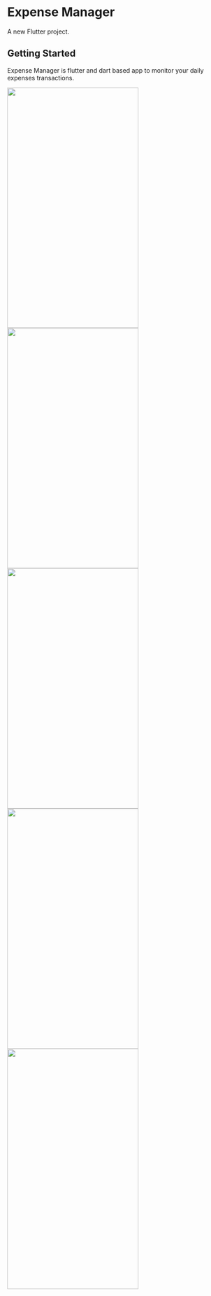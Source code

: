 # Expense Manager

A new Flutter project.

## Getting Started

Expense Manager is flutter and dart based app to monitor your daily expenses transactions.

<img src = "https://user-images.githubusercontent.com/85748557/122705210-e1b87900-d272-11eb-9791-5d64541e5a6e.png" width="300" height="550"/> <img src = "https://user-images.githubusercontent.com/85748557/122705214-e3823c80-d272-11eb-955b-9a0cf16eab24.png" width="300" height="550"/> <img src = "https://user-images.githubusercontent.com/85748557/122705215-e41ad300-d272-11eb-9021-d13925f545a1.png" width="300" height="550"/>
<img src = "https://user-images.githubusercontent.com/85748557/122705217-e41ad300-d272-11eb-93a3-af43be661ea8.png" width="300" height="550"/>
<img src = "https://user-images.githubusercontent.com/85748557/122705218-e4b36980-d272-11eb-8e0c-e68b7e25ba90.png" width="300" height="550"/>
<!-- ![Screenshot_1624246852](https://user-images.githubusercontent.com/85748557/122705215-e41ad300-d272-11eb-9021-d13925f545a1.png)
![Screenshot_1624246868](https://user-images.githubusercontent.com/85748557/122705217-e41ad300-d272-11eb-93a3-af43be661ea8.png)
![Screenshot_1624246935](https://user-images.githubusercontent.com/85748557/122705218-e4b36980-d272-11eb-8e0c-e68b7e25ba90.png) -->

